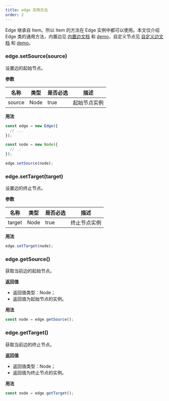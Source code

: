 ```yaml
---
title: edge 实例方法
order: 2
---
```


Edge 继承自 Item。所以 Item 的方法在 Edge 实例中都可以使用。本文仅介绍 Edge 类的通用方法，内置边见 [内置边文档](/zh/docs/manual/middle/elements/edges/defaultEdge) 和 [demo](/zh/docs/examples/item/defaultEdges)，自定义节点见 [自定义边文档](/zh/docs/manual/middle/elements/edges/custom-edge) 和 [demo](/zh/docs/examples/item/customEdge)。

### edge.setSource(source)

设置边的起始节点。

**参数**

| 名称   | 类型 | 是否必选 | 描述         |
| ------ | ---- | -------- | ------------ |
| source | Node | true     | 起始节点实例 |

**用法**

```javascript
const edge = new Edge({
  // ...
});

const node = new Node({
  // ..
});

edge.setSource(node);
```

### edge.setTarget(target)

设置边的终止节点。

**参数**

| 名称   | 类型 | 是否必选 | 描述         |
| ------ | ---- | -------- | ------------ |
| target | Node | true     | 终止节点实例 |

**用法**

```javascript
edge.setTarget(node);
```

### edge.getSource()

获取当前边的起始节点。

**返回值**

- 返回值类型：Node；
- 返回值为起始节点的实例。

**用法**

```javascript
const node = edge.getSource();
```

### edge.getTarget()

获取当前边的终止节点。

**返回值**

- 返回值类型：Node；
- 返回值为终止节点的实例。

**用法**

```javascript
const node = edge.getTarget();
```
